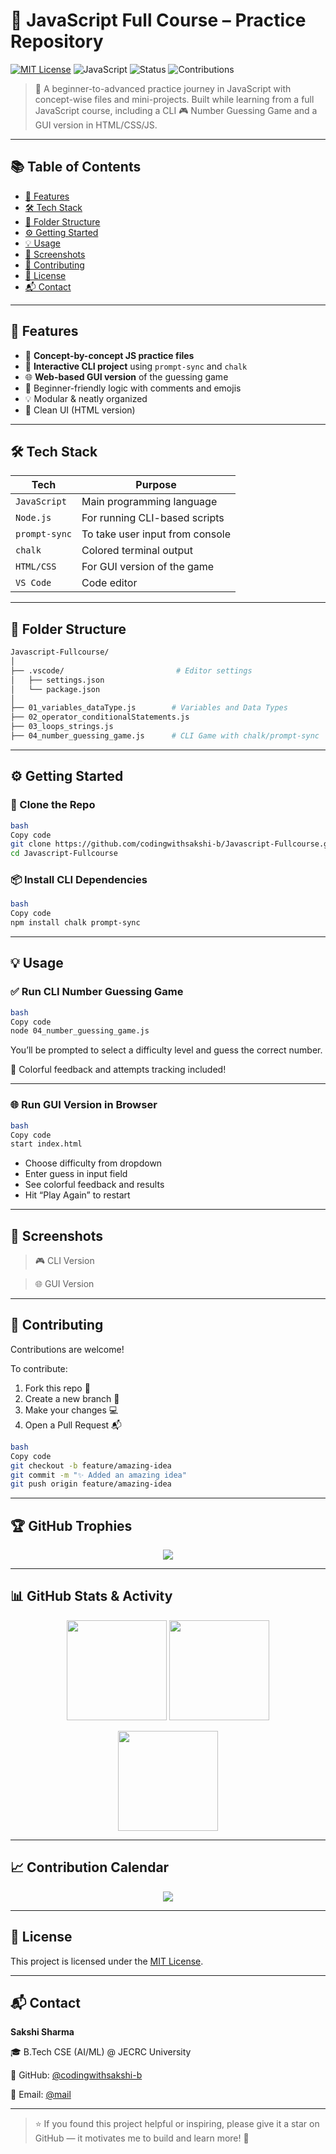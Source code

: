 # 🎯 JavaScript Full Course – Practice Repository  
[![MIT License](https://img.shields.io/badge/license-MIT-green.svg)](LICENSE)
![JavaScript](https://img.shields.io/badge/Code-JavaScript-yellow.svg)
![Status](https://img.shields.io/badge/Project-Active-brightgreen)
![Contributions](https://img.shields.io/badge/PRs-Welcome-blueviolet)

> 🧠 A beginner-to-advanced practice journey in JavaScript with concept-wise files and mini-projects. Built while learning from a full JavaScript course, including a CLI 🎮 Number Guessing Game and a GUI version in HTML/CSS/JS.

---

## 📚 Table of Contents

- [🚀 Features](#-features)
- [🛠️ Tech Stack](#️-tech-stack)
- [📁 Folder Structure](#-folder-structure)
- [⚙️ Getting Started](#️-getting-started)
- [💡 Usage](#-usage)
- [📸 Screenshots](#-screenshots)
- [🤝 Contributing](#-contributing)
- [📄 License](#-license)
- [📬 Contact](#-contact)

---

## 🚀 Features

- 📘 **Concept-by-concept JS practice files**
- 🧾 **Interactive CLI project** using `prompt-sync` and `chalk`
- 🌐 **Web-based GUI version** of the guessing game
- 🧠 Beginner-friendly logic with comments and emojis
- 💡 Modular & neatly organized
- 🎨 Clean UI (HTML version)

---

## 🛠️ Tech Stack

| Tech           | Purpose                          |
|----------------|----------------------------------|
| `JavaScript`   | Main programming language        |
| `Node.js`      | For running CLI-based scripts    |
| `prompt-sync`  | To take user input from console  |
| `chalk`        | Colored terminal output          |
| `HTML/CSS`     | For GUI version of the game      |
| `VS Code`      | Code editor                      |

---

## 📁 Folder Structure

```bash
Javascript-Fullcourse/
│
├── .vscode/                         # Editor settings
│   ├── settings.json
│   └── package.json
│
├── 01_variables_dataType.js        # Variables and Data Types
├── 02_operator_conditionalStatements.js
├── 03_loops_strings.js
├── 04_number_guessing_game.js      # CLI Game with chalk/prompt-sync
```
---

## ⚙️ Getting Started

### 🔧 Clone the Repo

```bash
bash
Copy code
git clone https://github.com/codingwithsakshi-b/Javascript-Fullcourse.git
cd Javascript-Fullcourse

```

### 📦 Install CLI Dependencies

```bash
bash
Copy code
npm install chalk prompt-sync

```

---

## 💡 Usage

### ✅ Run CLI Number Guessing Game

```bash
bash
Copy code
node 04_number_guessing_game.js

```

You’ll be prompted to select a difficulty level and guess the correct number.

💬 Colorful feedback and attempts tracking included!

---

### 🌐 Run GUI Version in Browser

```bash
bash
Copy code
start index.html

```

- Choose difficulty from dropdown
- Enter guess in input field
- See colorful feedback and results
- Hit “Play Again” to restart

---

## 📸 Screenshots

> 🎮 CLI Version
> 

> 🌐 GUI Version
> 

---

## 🤝 Contributing

Contributions are welcome!

To contribute:

1. Fork this repo 🍴
2. Create a new branch 🔀
3. Make your changes 💻
4. Open a Pull Request 📬

```bash
bash
Copy code
git checkout -b feature/amazing-idea
git commit -m "✨ Added an amazing idea"
git push origin feature/amazing-idea

```

---

## 🏆 GitHub Trophies

<p align="center">
  <img src="https://github-profile-trophy.vercel.app/?username=codingwithsakshi-b&theme=algolia&no-frame=true&no-bg=true&margin-w=4" />
</p>

---

## 📊 GitHub Stats & Activity

<p align="center">
  <img src="https://github-readme-stats.vercel.app/api?username=codingwithsakshi-b&show_icons=true&theme=tokyonight&hide_border=true&count_private=true" height="160"/>
  <img src="https://github-readme-streak-stats.herokuapp.com/?user=codingwithsakshi-b&theme=tokyonight&hide_border=true" height="160"/>
</p>

<p align="center">
  <img src="https://github-readme-stats.vercel.app/api/top-langs/?username=codingwithsakshi-b&layout=compact&theme=tokyonight&hide_border=true" height="160"/>
</p>

---

## 📈 Contribution Calendar

<p align="center">
  <img src="https://github-readme-activity-graph.vercel.app/graph?username=codingwithsakshi-b&theme=tokyo-night&area=true&hide_border=true" />
</p>

---

## 📄 License

This project is licensed under the [MIT License](https://www.notion.so/LICENSE).

---

## 📬 Contact

**Sakshi Sharma**

🎓 B.Tech CSE (AI/ML) @ JECRC University

🔗 GitHub: [@codingwithsakshi-b](https://github.com/codingwithsakshi-b)

📧 Email: [@mail](mailto.studystudy7867@gmail.com)

---

> ⭐ If you found this project helpful or inspiring, please give it a star on GitHub — it motivates me to build and learn more! 🌟
>